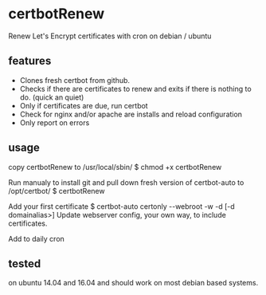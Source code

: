 certbotRenew
============

Renew Let's Encrypt certificates with cron on debian / ubuntu

## features
- Clones fresh certbot from github.
- Checks if there are certificates to renew and exits if there is nothing to do. (quick an quiet)
- Only if certificates are due, run certbot
- Check for nginx and/or apache are installs and reload configuration
- Only report on errors

## usage
copy certbotRenew to /usr/local/sbin/
$ chmod +x certbotRenew

Run manualy to install git and pull down fresh version of certbot-auto to /opt/certbot/
$ certbotRenew

Add your first certificate
$ certbot-auto certonly --webroot -w <docRoot> -d <domain> [-d domainalias>]
Update webserver config, your own way, to include certificates.

Add to daily cron

## tested
on ubuntu 14.04 and 16.04 and should work on most debian based systems.
